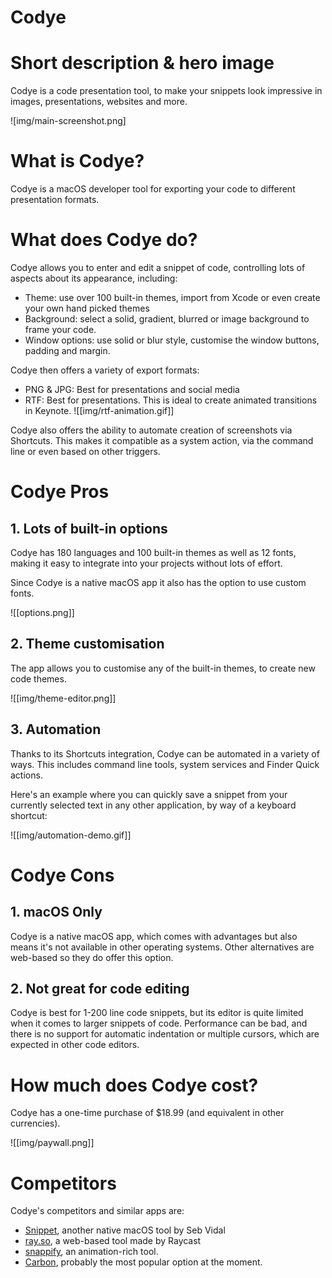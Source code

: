# Codye

# Short description & hero image

Codye is a code presentation tool, to make your snippets look impressive in images, presentations, websites and more.

![img/main-screenshot.png]

# What is Codye?
Codye is a macOS developer tool for exporting your code to different presentation formats.

# What does Codye do?
Codye allows you to enter and edit a snippet of code, controlling lots of aspects about its appearance, including:
- Theme: use over 100 built-in themes, import from Xcode or even create your own hand picked themes
- Background: select a solid, gradient, blurred or image background to frame your code.
- Window options: use solid or blur style, customise the window buttons, padding and margin.

Codye then offers a variety of export formats: 
- PNG & JPG: Best for presentations and social media
- RTF: Best for presentations. This is ideal to create animated transitions in Keynote.
 ![[img/rtf-animation.gif]]

Codye also offers the ability to automate creation of screenshots via Shortcuts. This makes it compatible as a system action, via the command line or even based on other triggers.


# Codye Pros

## 1. Lots of built-in options
Codye has 180 languages and 100 built-in themes as well as 12 fonts, making it easy to integrate into your projects without lots of effort.

Since Codye is a native macOS app it also has the option to use custom fonts.

![[options.png]]

## 2. Theme customisation
The app allows you to customise any of the built-in themes, to create new code themes.

![[img/theme-editor.png]]

## 3. Automation

Thanks to its Shortcuts integration, Codye can be automated in a variety of ways. This includes command line tools, system services and Finder Quick actions. 

Here's an example where you can quickly save a snippet from your currently selected text in any other application, by way of a keyboard shortcut:

![[img/automation-demo.gif]]



# Codye Cons
## 1. macOS Only
Codye is a native macOS app, which comes with advantages but also means it's not available in other operating systems. Other alternatives are web-based so they do offer this option.

## 2. Not great for code editing
Codye is best for 1-200 line code snippets, but its editor is quite limited when it comes to larger snippets of code. Performance can be bad, and there is no support for automatic indentation or multiple cursors, which are expected in other code editors.


# How much does Codye cost?
Codye has a one-time purchase of $18.99 (and equivalent in other currencies). 

![[img/paywall.png]]
# Competitors
Codye's competitors and similar apps are:
- [Snippet](https://apps.apple.com/us/app/snippet-code-sharing/id1613020051), another native macOS tool by Seb Vidal
- [ray.so](https://ray.so/), a web-based tool made by Raycast
- [snappify](https://snappify.com/), an animation-rich tool.
- [Carbon](https://carbon.now.sh/?bg=rgba(171,+184,+195,+1)&t=seti&wt=none&l=auto&width=680&ds=true&dsyoff=20px&dsblur=68px&wc=true&wa=true&pv=56px&ph=56px&ln=false&fl=1&fm=Hack&fs=14px&lh=133%25&es=2x&wm=false), probably the most popular option at the moment.
